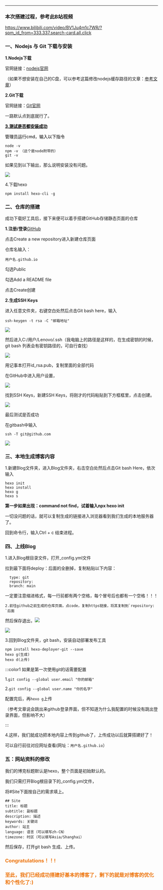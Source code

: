 ---

### 本次搭建过程，参考此B站视频
https://www.bilibili.com/video/BV1Ju4m1c7WR/?spm_id_from=333.337.search-card.all.click

### 一、Nodejs 与 Git 下载与安装
**1.Nodejs下载**

官网链接：[nodejs官网](https://nodejs.org/en/) 

（如果不想安装在自己的C盘，可以参考这篇修改nodejs缓存路径的文章：[参考文章](https://www.cnblogs.com/liuqiyun/p/8133904.html)）

**2.Git下载**

官网链接：[Git官网](https://git-scm.com/downloads)

一路默认点到底就行了。

**<u><font style="color:#000000;">3.测试是否都安装成功</font></u>**

<font style="color:#000000;">管理员运行cmd，输入以下指令</font>

```plain
node -v 
npm -v （这个是node附带的）
git -v
```

如果见到以下输出，那么说明安装没有问题。

![](https://cdn.nlark.com/yuque/0/2024/png/40792144/1730377002063-dce00e00-d44a-4c6e-859b-08674d2d0fcc.png)

4.下载hexo

```plain
npm install hexo-cli -g
```



### 二、仓库的搭建
成功下载好工具后，接下来便可以着手搭建GitHub存储静态页面的仓库

**1.注册/登录**[GitHub](https://github.com/)

点击Create a new repository进入新建仓库页面

仓库名输入：

```plain
用户名.github.io
```

勾选Public

勾选Add a README file

点击Create创建

**2.生成SSH Keys**

进入任意文件夹，右键空白处然后点击Git bash here，输入

```plain
ssh-keygen -t rsa -C "邮箱地址"
```

![](https://cdn.nlark.com/yuque/0/2024/png/40792144/1730379132240-7a966b49-70d4-42b3-b850-af41e2acda47.png)

然后进入C:/用户/Lenovo/.ssh（我电脑上的路径是这样的，在生成密钥的时候，git bash 列表会有密钥路径的，可自行查找）

![](https://cdn.nlark.com/yuque/0/2024/png/40792144/1730433544124-a5f62f84-5537-48d0-b065-73a07ae00bfa.png)

用记事本打开id_rsa.pub，复制里面的全部代码

在GitHub中进入用户设置，

![](https://cdn.nlark.com/yuque/0/2024/png/40792144/1730379169481-c28912f2-40fd-4586-bb30-adc65839358a.png)

找到SSH Keys，新建SSH Keys，将刚才的代码粘贴到下方框框里，点击创建。

![](https://cdn.nlark.com/yuque/0/2024/png/40792144/1730379373279-83bd5c84-3757-4358-abce-038ce8804341.png)

最后测试是否成功

在gitbash中输入

`ssh -T git@github.com`

![](https://cdn.nlark.com/yuque/0/2024/png/40792144/1730386303008-2d733e6b-4c1d-4088-9fca-75e7d2af2c5d.png)

### 三、本地生成博客内容
1.新建Blog文件夹，进入Blog文件夹，右击空白处然后点击Git bash Here，依次输入

```plain
hexo init
hexo install
hexo g
hexo s
```


**第一步如果出现：command not find，试着输入npx hexo init**


一切没问题的话，就可以复制生成的链接进入浏览器看到我们生成的本地服务器了。

回到命令行，输入Ctrl + c 结束进程。

### 四、上线Blog
1.进入Blog根目录文件，打开_config.yml文件

拉到最下面将deploy：后面的全删掉，复制粘贴以下内容：

```plain
  type: git
  repository: 
  branch: main
```
一定要注意缩进格式，每一行前都有两个空格，每个冒号后也都有一个空格！！！



	2.前往github之前生成的仓库页面，点code，复制https链接，将其复制到`repository: `后面

 然后保存退出，![](https://cdn.nlark.com/yuque/0/2024/png/40792144/1730387181458-6c72989e-4d47-486c-a817-89bd61e876dd.png)

![](https://cdn.nlark.com/yuque/0/2024/png/40792144/1730387201708-3f8208a8-1204-4db2-88c2-135262f3a419.png)

3.回到Blog文件夹，git bash，安装自动部署发布工具

```plain
npm install hexo-deployer-git --save
hexo g(生成)
hexo d(上传)
```

:::color1
如果是第一次使用git的话需要配置

1.`git config --global user.email "你的邮箱"`

2.`git config --global user.name "你的名字"`

配置完后，再`hexo g`上传

（参考文章说会跳出来github登录界面，但不知道为什么我配置的时候没有跳出登录界面，但影响不大）

:::

4.这样，我们就成功把本地内容上传到github了，上传成功以后就算搭建好了！

可以自行前往对应网址查看(网址：`用户名.github.io`）



### 五：网站资料的修改
我们的博克标题默认是hexo，整个页面是初始默认的。

我们只需打开Blog根目录下的_config.yml文件，

将#Site下面按自己的需求填上。

```plain
## Site
title: 标题
subtitle: 副标题
description: 描述
keywords: 关键词
author: 站主
language: 语言（可以填写zh-CN）
timezone: 时区（可以填写Asia/Shanghai）

```

然后保存，打开git bash 生成、上传。



### <font style="color:#ED740C;">Congratulations！！!</font>
### <font style="color:#ED740C;">至此，我们已经成功搭建好基本的博客了，剩下的就是对博客的优化和个性化了:)</font>
